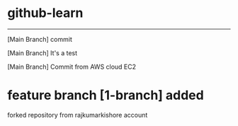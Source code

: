 # github-learn
--------------------------

[Main Branch] commit

[Main Branch]
It's a test

[Main Branch]
Commit from AWS cloud EC2

# feature branch [1-branch] added
forked repository from rajkumarkishore account
